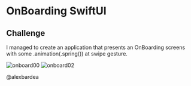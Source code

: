 
#  OnBoarding SwiftUI

## Challenge

I managed to create an application that presents an OnBoarding screens with some .animation(.spring()) at swipe gesture.

![onboard00](https://user-images.githubusercontent.com/79907597/111312134-abfa6780-8667-11eb-81ef-2d7c90962200.jpg)
![onboard02](https://user-images.githubusercontent.com/79907597/111312144-af8dee80-8667-11eb-9c7f-ca9aab54f73e.jpg)

@alexbardea
